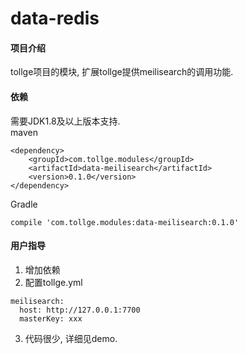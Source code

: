 # data-redis

#### 项目介绍
tollge项目的模块, 扩展tollge提供meilisearch的调用功能.

#### 依赖

需要JDK1.8及以上版本支持.   
maven
```
<dependency>
    <groupId>com.tollge.modules</groupId>
    <artifactId>data-meilisearch</artifactId>
    <version>0.1.0</version>
</dependency>
```
Gradle
```
compile 'com.tollge.modules:data-meilisearch:0.1.0'
```

#### 用户指导

1. 增加依赖
2. 配置tollge.yml
```
meilisearch:
  host: http://127.0.0.1:7700
  masterKey: xxx
```

3. 代码很少, 详细见demo.


